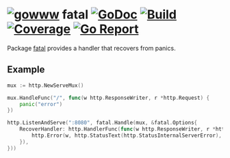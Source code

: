 # [![gowww](https://avatars.githubusercontent.com/u/18078923?s=20)](https://github.com/gowww) fatal [![GoDoc](https://godoc.org/github.com/gowww/fatal?status.svg)](https://godoc.org/github.com/gowww/fatal) [![Build](https://travis-ci.org/gowww/fatal.svg?branch=master)](https://travis-ci.org/gowww/fatal) [![Coverage](https://coveralls.io/repos/github/gowww/fatal/badge.svg?branch=master)](https://coveralls.io/github/gowww/fatal?branch=master) [![Go Report](https://goreportcard.com/badge/github.com/gowww/fatal)](https://goreportcard.com/report/github.com/gowww/fatal)

Package [fatal](https://godoc.org/github.com/gowww/fatal) provides a handler that recovers from panics.

## Example

```Go
mux := http.NewServeMux()

mux.HandleFunc("/", func(w http.ResponseWriter, r *http.Request) {
	panic("error")
})

http.ListenAndServe(":8080", fatal.Handle(mux, &fatal.Options{
	RecoverHandler: http.HandlerFunc(func(w http.ResponseWriter, r *http.Request) {
		http.Error(w, http.StatusText(http.StatusInternalServerError), http.StatusInternalServerError)
	}),
}))
```
